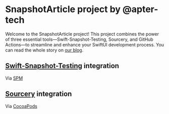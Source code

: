 # SnapshotArticle project by @apter-tech

Welcome to the SnapshotArticle project! This project combines the power of three essential tools—Swift-Snapshot-Testing, Sourcery, and GitHub Actions—to streamline and enhance your SwiftUI development process. You can read the whole story on [our blog](https://medium.com/p/e906de102558/edit).

## [Swift-Snapshot-Testing](https://github.com/pointfreeco/swift-snapshot-testing) integration
Via [SPM](https://github.com/pointfreeco/swift-snapshot-testing#swift-package-manager)

## [Sourcery](https://github.com/krzysztofzablocki/Sourcery) integration
Via [CocoaPods](https://github.com/krzysztofzablocki/Sourcery#installation)


